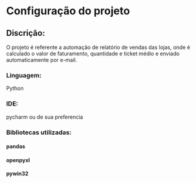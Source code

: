 # Configuração do projeto

## Discrição:
O projeto é referente a automação de relatório de vendas das lojas, onde é calculado o valor de faturamento, quantidade e ticket médio e enviado automaticamente por e-mail.

### Linguagem:
Python


### IDE:
pycharm ou de sua preferencia


### Bibliotecas utilizadas:
#### pandas
#### openpyxl
#### pywin32




